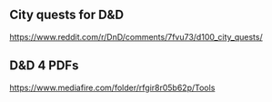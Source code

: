 ## City quests for D&D
https://www.reddit.com/r/DnD/comments/7fvu73/d100_city_quests/

## D&D 4 PDFs
https://www.mediafire.com/folder/rfgir8r05b62p/Tools